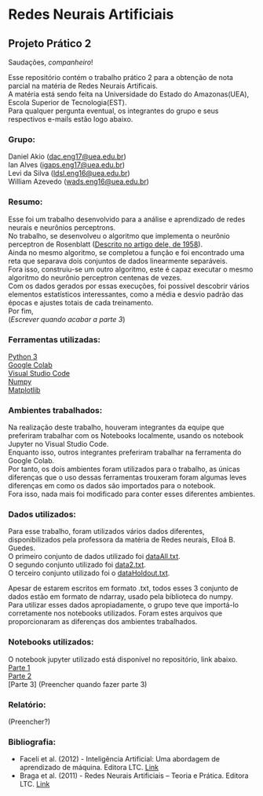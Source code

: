 # Redes Neurais Artificiais
## Projeto Prático 2
Saudações, *companheiro*!  
  
Esse repositório contém o trabalho prático 2 para a obtenção de nota parcial na matéria de Redes Neurais Artificais.  
A matéria está sendo feita na Universidade do Estado do Amazonas(UEA), Escola Superior de Tecnologia(EST).  
Para qualquer pergunta eventual, os integrantes do grupo e seus respectivos e-mails estão logo abaixo.  

### Grupo:
Daniel Akio (dac.eng17@uea.edu.br)  
Ian Alves (igaps.eng17@uea.edu.br)  
Levi da Silva (ldsl.eng16@uea.edu.br)  
William Azevedo (wads.eng16@uea.edu.br)  

### Resumo:
Esse foi um trabalho desenvolvido para a análise e aprendizado de redes neurais e neurônios perceptrons.  
No trabalho, se desenvolveu o algoritmo que implementa o neurônio perceptron de Rosenblatt ([Descrito no artigo dele, de 1958](https://doi.org/10.1037%2Fh0042519)).  
Ainda no mesmo algoritmo, se completou a função e foi encontrado uma reta que separava dois conjuntos de dados linearmente separáveis.  
Fora isso, construiu-se um outro algoritmo, este é capaz executar o mesmo algoritmo do neurônio perceptron centenas de vezes.  
Com os dados gerados por essas execuções, foi possível descobrir vários elementos estatísticos interessantes, como a média e desvio padrão das épocas e ajustes totais de cada treinamento.  
Por fim,   
(*Escrever quando acabar a parte 3*)  


### Ferramentas utilizadas:
[Python 3](https://www.python.org/)  
[Google Colab](https://colab.research.google.com/)  
[Visual Studio Code](https://code.visualstudio.com/)  
[Numpy](https://numpy.org/)  
[Matplotlib](https://matplotlib.org/)  

### Ambientes trabalhados:
Na realização deste trabalho, houveram integrantes da equipe que preferiram trabalhar com os Notebooks localmente, usando os notebook Jupyter no Visual Studio Code.  
Enquanto isso, outros integrantes preferiram trabalhar na ferramenta do Google Colab.  
Por tanto, os dois ambientes foram utilizados para o trabalho, as únicas diferenças que o uso dessas ferramentas trouxeram foram algumas leves diferenças em como os dados são importados para o notebook.  
Fora isso, nada mais foi modificado para conter esses diferentes ambientes.

### Dados utilizados:
Para esse trabalho, foram utilizados vários dados diferentes, disponibilizados pela professora da matéria de Redes neurais, Elloá B. Guedes.  
O primeiro conjunto de dados utilizado foi [dataAll.txt](https://github.com/levidasilvalima/RNA-PP2/blob/master/Parte1/dataAll.txt).  
O segundo conjunto utilizado foi [data2.txt](https://github.com/levidasilvalima/RNA-PP2/blob/master/Parte2/data2.txt).  
O terceiro conjunto utilizado foi o [dataHoldout.txt](https://github.com/levidasilvalima/RNA-PP2/blob/master/Parte3/dataHoldout.txt).  
  
Apesar de estarem escritos em formato .txt, todos esses 3 conjunto de dados estão em formato de ndarray, usado pela biblioteca do numpy.  
Para utilizar esses dados apropiadamente, o grupo teve que importá-lo corretamente nos notebooks utilizados. Foram estes arquivos que proporcionaram as diferenças dos ambientes trabalhados.  

### Notebooks utilizados:
O notebook jupyter utilizado está disponível no repositório, link abaixo.  
[Parte 1](https://github.com/levidasilvalima/RNA-PP2/blob/master/Parte1/PP2_parte1.ipynb)  
[Parte 2](https://github.com/levidasilvalima/RNA-PP2/blob/master/Parte2/PP2_parte2.ipynb)  
[Parte 3]  (Preencher quando fazer parte 3)  

### Relatório:
(Preencher?) 

### Bibliografia:
* Faceli et al. (2012) - Inteligência Artificial: Uma abordagem de aprendizado de máquina. Editora LTC. [Link](https://www.amazon.com.br/Machine-Learning-Algorithmic-Perspective-Recognition-ebook/dp/B00OGLE56Y?__mk_pt_BR=%C3%85M%C3%85%C5%BD%C3%95%C3%91&keywords=marsland+machine+learning&qid=1521553865&sr=1-1-spell&ref=sr_1_1)
* Braga et al. (2011) - Redes Neurais Artificiais – Teoria e Prática. Editora LTC. [Link](https://www.amazon.com.br/Redes-Neurais-Artificiais-Teoria-Aplica%C3%A7%C3%B5es/dp/8521615647)
